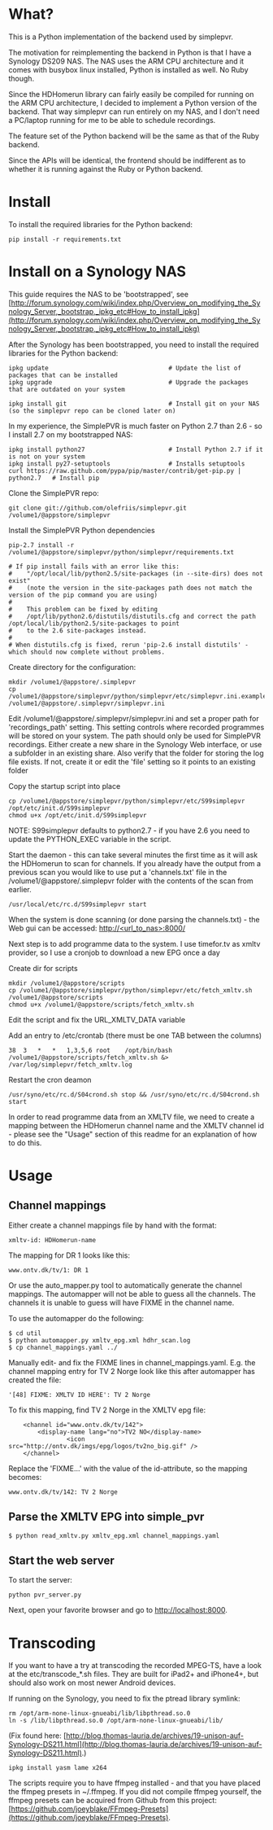 What?
=====
This is a Python implementation of the backend used by simplepvr.

The motivation for reimplementing the backend in Python is that I have a Synology DS209 NAS.
The NAS uses the ARM CPU architecture and it comes with busybox linux installed, Python is installed
as well. No Ruby though.

Since the HDHomerun library can fairly easily be compiled for running on the ARM CPU architecture,
I decided to implement a Python version of the backend. That way simplepvr can run entirely on my NAS, and
I don't need a PC/laptop running for me to be able to schedule recordings.

The feature set of the Python backend will be the same as that of the Ruby backend.

Since the APIs will be identical, the frontend should be indifferent as to whether it is running against the
Ruby or Python backend.

Install
=======
To install the required libraries for the Python backend:

    pip install -r requirements.txt

Install on a Synology NAS
=========================
This guide requires the NAS to be 'bootstrapped', see [http://forum.synology.com/wiki/index.php/Overview_on_modifying_the_Synology_Server,_bootstrap,_ipkg_etc#How_to_install_ipkg](http://forum.synology.com/wiki/index.php/Overview_on_modifying_the_Synology_Server,_bootstrap,_ipkg_etc#How_to_install_ipkg)

After the Synology has been bootstrapped, you need to install the required libraries for the Python backend:

    ipkg update                                 # Update the list of packages that can be installed
    ipkg upgrade                                # Upgrade the packages that are outdated on your system

    ipkg install git                            # Install git on your NAS (so the simplepvr repo can be cloned later on)

In my experience, the SimplePVR is much faster on Python 2.7 than 2.6 - so I install 2.7 on my bootstrapped NAS:

    ipkg install python27	                    # Install Python 2.7 if it is not on your system
    ipkg install py27-setuptools                # Installs setuptools
    curl https://raw.github.com/pypa/pip/master/contrib/get-pip.py | python2.7   # Install pip


Clone the SimplePVR repo:

    git clone git://github.com/olefriis/simplepvr.git /volume1/@appstore/simplepvr

Install the SimplePVR Python dependencies

    pip-2.7 install -r /volume1/@appstore/simplepvr/python/simplepvr/requirements.txt

    # If pip install fails with an error like this:
    #    "/opt/local/lib/python2.5/site-packages (in --site-dirs) does not exist"
    #    (note the version in the site-packages path does not match the version of the pip command you are using)
    #
    #    This problem can be fixed by editing
    #    /opt/lib/python2.6/distutils/distutils.cfg and correct the path /opt/local/lib/python2.5/site-packages to point
    #    to the 2.6 site-packages instead.
    #
    # When distutils.cfg is fixed, rerun 'pip-2.6 install distutils' - which should now complete without problems.

Create directory for the configuration:

    mkdir /volume1/@appstore/.simplepvr
    cp /volume1/@appstore/simplepvr/python/simplepvr/etc/simplepvr.ini.example /volume1/@appstore/.simplepvr/simplepvr.ini

Edit /volume1/@appstore/.simplepvr/simplepvr.ini and set a proper path for 'recordings_path' setting.
This setting controls where recorded programmes will be stored on your system.
The path should only be used for SimplePVR recordings. Either create a new share in the Synology Web interface,
or use a subfolder in an existing share.
Also verify that the folder for storing the log file exists. If not, create it or edit the 'file' setting so it
points to an existing folder

Copy the startup script into place

    cp /volume1/@appstore/simplepvr/python/simplepvr/etc/S99simplepvr /opt/etc/init.d/S99simplepvr
    chmod u+x /opt/etc/init.d/S99simplepvr

NOTE: S99simplepvr defaults to python2.7 - if you have 2.6 you need to update the PYTHON_EXEC variable in
the script.

Start the daemon - this can take several minutes the first time as it will ask the HDHomerun to scan for channels.
If you already have the output from a previous scan you would like to use put a 'channels.txt' file in the
/volume1/@appstore/.simplepvr folder with the contents of the scan from earlier.

    /usr/local/etc/rc.d/S99simplepvr start

When the system is done scanning (or done parsing the channels.txt) - the Web gui can be accessed: [http://<url_to_nas>:8000/](http://<url_to_nas>:8000/)

Next step is to add programme data to the system.
I use timefor.tv as xmltv provider, so I use a cronjob to download a new EPG once a day

Create dir for scripts

    mkdir /volume1/@appstore/scripts
    cp /volume1/@appstore/simplepvr/python/simplepvr/etc/fetch_xmltv.sh /volume1/@appstore/scripts
    chmod u+x /volume1/@appstore/scripts/fetch_xmltv.sh

Edit the script and fix the URL_XMLTV_DATA variable

Add an entry to /etc/crontab (there must be one TAB between the columns)

    38	3	*	*	1,3,5,6	root	/opt/bin/bash /volume1/@appstore/scripts/fetch_xmltv.sh &> /var/log/simplepvr/fetch_xmltv.log

Restart the cron deamon

    /usr/syno/etc/rc.d/S04crond.sh stop && /usr/syno/etc/rc.d/S04crond.sh start

In order to read programme data from an XMLTV file, we need to create a mapping between the HDHomerun channel name
and the XMLTV channel id - please see the "Usage" section of this readme for an explanation of how to do this.


Usage
=====

Channel mappings
----------------
Either create a channel mappings file by hand with the format:

    xmltv-id: HDHomerun-name

The mapping for DR 1 looks like this:

    www.ontv.dk/tv/1: DR 1

Or use the auto_mapper.py tool to automatically generate the channel mappings. The automapper will not be able to
guess all the channels. The channels it is unable to guess will have FIXME in the channel name.

To use the automapper do the following:

    $ cd util
    $ python automapper.py xmltv_epg.xml hdhr_scan.log
    $ cp channel_mappings.yaml ../

Manually edit- and fix the FIXME lines in channel_mappings.yaml.
E.g. the channel mapping entry for TV 2 Norge look like this after automapper has created the file:

    '[48] FIXME: XMLTV ID HERE': TV 2 Norge

To fix this mapping, find TV 2 Norge in the XMLTV epg file:

	    <channel id="www.ontv.dk/tv/142">
	        <display-name lang="no">TV2 NO</display-name>
					<icon src="http://ontv.dk/imgs/epg/logos/tv2no_big.gif" />
	    </channel>

Replace the 'FIXME...' with the value of the id-attribute, so the mapping becomes:

    www.ontv.dk/tv/142: TV 2 Norge

Parse the XMLTV EPG into simple_pvr
-----------------------------------

    $ python read_xmltv.py xmltv_epg.xml channel_mappings.yaml


Start the web server
--------------------

To start the server:

    python pvr_server.py

Next, open your favorite browser and go to [http://localhost:8000](http://localhost:8000).



Transcoding
===========
If you want to have a try at transcoding the recorded MPEG-TS, have a look at the etc/transcode_*.sh files. They are
built for iPad2+ and iPhone4+, but should also work on most newer Android devices.

If running on the Synology, you need to fix the ptread library symlink:

    rm /opt/arm-none-linux-gnueabi/lib/libpthread.so.0
    ln -s /lib/libpthread.so.0 /opt/arm-none-linux-gnueabi/lib/

(Fix found here: [http://blog.thomas-lauria.de/archives/19-unison-auf-Synology-DS211.html](http://blog.thomas-lauria.de/archives/19-unison-auf-Synology-DS211.html).)

    ipkg install yasm lame x264

The scripts require you to have ffmpeg installed - and that you have placed the ffmpeg presets in ~/.ffmpeg.
If you did not compile ffmpeg yourself, the ffmpeg presets can be acquired from Github from this project:
[https://github.com/joeyblake/FFmpeg-Presets](https://github.com/joeyblake/FFmpeg-Presets).